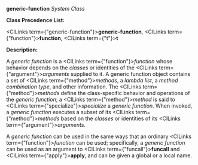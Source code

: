 **generic-function** *System Class* 



**Class Precedence List:** 



<ClLinks  term={"generic-function"}><b>generic-function</b></ClLinks>, <ClLinks  term={"function"}><b>function</b></ClLinks>, <ClLinks  term={"t"}><b>t</b></ClLinks> 



**Description:** 



A *generic function* is a <ClLinks  term={"function"}><i>function</i></ClLinks> whose behavior depends on the *classes* or identities of the <ClLinks  term={"argument"}><i>arguments</i></ClLinks> supplied to it. A generic function object contains a set of <ClLinks  term={"method"}><i>methods</i></ClLinks>, a *lambda list*, a *method combination type*, and other information. The <ClLinks  term={"method"}><i>methods</i></ClLinks> define the class-specific behavior and operations of the *generic function*; a <ClLinks  term={"method"}><i>method</i></ClLinks> is said to <ClLinks  term={"specialize"}><i>specialize</i></ClLinks> a *generic function*. When invoked, a *generic function* executes a subset of its <ClLinks  term={"method"}><i>methods</i></ClLinks> based on the *classes* or identities of its <ClLinks  term={"argument"}><i>arguments</i></ClLinks>. 



A *generic function* can be used in the same ways that an ordinary <ClLinks  term={"function"}><i>function</i></ClLinks> can be used; specifically, a *generic function* can be used as an argument to <ClLinks  term={"funcall"}><b>funcall</b></ClLinks> and <ClLinks  term={"apply"}><b>apply</b></ClLinks>, and can be given a global or a local name.  







